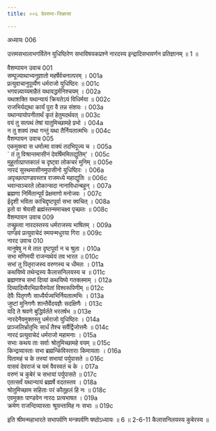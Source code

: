 ```yaml
---
title: ००६ देवसभा-जिज्ञासा

---
```

अध्यायः 006

उत्तमसभालाभगर्वितेन युधिष्ठिरेण सभाविषयकप्रश्ने नारदस्य इन्द्रादिसभावर्णन प्रतिज्ञानम् ॥ 1 ॥
	
वैशम्पायन उवाच 	001  
सम्पूज्याथाभ्यनुज्ञातो महर्षेर्वचनात्परम् ।	001a  
प्रत्युवाचानुपूर्व्येण धर्मराजो युधिष्ठिरः ॥	001c  
भगवन्न्याय्यमाहैतं यथावद्धर्मनिश्चयम् ।	002a  
यथाशक्ति यथान्यायं क्रियतेऽयं विधिर्मया ॥	002c  
राजभिर्यद्यथा कार्यं पुरा वै तन्न संशयः ।	003a  
यथान्यायोपनीतार्थं कृतं हेतुमदर्थवत् ॥	003c  
वयं तु सत्पथं तेषां यातुमिच्छामहे प्रभो ।	004a  
न तु शक्यं तथा गन्तुं यथा तैर्नियतात्मभिः ॥	004c  
वैशम्पायन उवाच 	005  
एकमुक्त्वा स धर्मात्मा वाक्यं तदभिपूज्य च ।	005a  
` तं तु विश्रान्तमासीनं देवर्षिममितद्युतिम्' ।	005c  
मुहूर्तात्प्राप्तकालं च दृष्ट्वा लोकचरं मुनिम् ॥	005e  
नारदं सुस्थमासीनमुपासीनो युधिष्ठिरः ।	006a  
अपृच्छत्पाण्डवस्तत्र राजमध्ये महाद्युतिः ॥	006c  
भवान्सञ्चरते लोकान्सदा नानाविधान्बहून् ।	007a  
ब्रह्मणा निर्मितान्पूर्वं प्रेक्षमाणो मनोजवः ।	007c  
ईदृशी भविता काचिद्दृष्टपूर्वा सभा क्वचित् ।	008a  
इतो वा श्रेयसी ब्रह्मंस्तन्ममाचक्ष्व पृच्छतः ॥	008c  
वैशम्पायन उवाच 	009  
तच्छ्रुत्वा नारदस्तस्य धर्मराजस्य भाषितम् ।	009a  
पाण्डवं प्रत्युवाचेदं स्मयन्मधुरया गिरा ॥	009c  
नारद उवाच 	010  
मानुषेषु न मे तात दृष्टपूर्वा न च श्रुता ।	010a  
सभा मणिमयी राजन्यथेयं तव भारत ॥	010c  
सभां तु पितृराजस्य वरुणस्य च धीमतः ।	011a  
कथयिष्ये तथेन्द्रस्य कैलासनिलयस्य च ॥	011c  
ब्रह्मणश्च सभां दिव्यां कथयिष्ये गतक्लमाम् ।	012a  
दिव्यादिव्यैरभिप्रायैरुपेतां विश्वरूपिणीम् ॥	012c  
देवैः पितृगणैः साध्यैर्यज्वभिर्नियतात्मभिः ।	013a  
जुष्टां मुनिगणैः शान्तैर्वेदयज्ञैः सदक्षिणैः ।	013c  
यदि ते श्रवणे बुद्धिर्वर्तते भरतर्षभ ॥	013e  
नारदेनैवमुक्तस्तु धर्मराजो युधिष्ठिरः ।	014a  
प्राञ्जलिर्भ्रातृभिः सार्धं तैश्च सर्वैर्द्विजोत्तमैः ॥	014c  
नारदं प्रत्युवाचेदं धर्मराजो महामनाः ।	015a  
सभाः कथय ताः सर्वाः श्रोतुमिच्छामहे वयम् ॥	015c  
किन्द्रव्यास्ताः सभा ब्रह्मन्किंविस्ताराः किमायताः ।	016a  
पितामहं च के तस्यां सभायां पर्युपासते ॥	016c  
वासवं देवराजं च यमं वैवस्वतं च के ।	017a  
वरुणं च कुबेरं च सभायां पर्युपासते ॥	017c  
एतत्सर्वं यथान्यायं ब्रह्मर्षे वदतस्तव ।	018a  
श्रोतुमिच्छाम सहिताः परं कौतूहलं हि नः ॥	018c  
एवमुक्तः पाण्डवेन नारदः प्रत्यभाषत ।	019a  
क्रमेण राजन्दिव्यास्ताः श्रूयन्तामिह नः सभाः ॥ 	019c  

इति श्रीमन्महाभारते सभापर्वणि मन्त्रपर्वणि षष्ठोऽध्यायः ॥ 6 ॥
2-6-11 कैलासनिलयस्य कुबेरस्य ॥